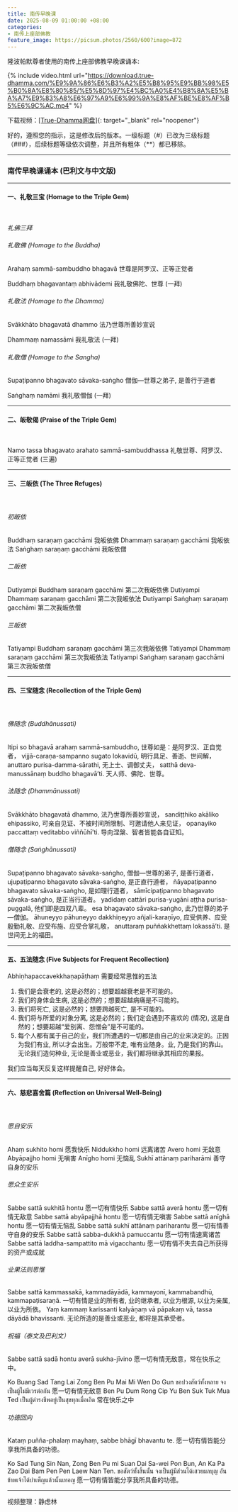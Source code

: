 ```yaml
---
title: 南传早晚课
date: 2025-08-09 01:00:00 +08:00
categories:
- 南传上座部佛教
feature_image: https://picsum.photos/2560/600?image=872
---
```


隆波帕默尊者使用的南传上座部佛教早晚课诵本:

{% include video.html url="https://download.true-dhamma.com/%E9%9A%86%E6%B3%A2%E5%B8%95%E9%BB%98%E5%B0%8A%E8%80%85/%E5%8D%97%E4%BC%A0%E4%B8%8A%E5%BA%A7%E9%83%A8%E6%97%A9%E6%99%9A%E8%AF%BE%E8%AF%B5%E6%9C%AC.mp4" %}

下载视频：[\[True-Dhamma网盘\]](https://download.true-dhamma.com/%E9%9A%86%E6%B3%A2%E5%B8%95%E9%BB%98%E5%B0%8A%E8%80%85/%E5%8D%97%E4%BC%A0%E4%B8%8A%E5%BA%A7%E9%83%A8%E6%97%A9%E6%99%9A%E8%AF%BE%E8%AF%B5%E6%9C%AC.mp4){: target="_blank" rel="noopener"}

好的，遵照您的指示，这是修改后的版本。一级标题（#）已改为三级标题（###），后续标题等级依次调整，并且所有粗体（\*\*）都已移除。

---

### 南传早晚课诵本 (巴利文与中文版)

---

#### 一、礼敬三宝 (Homage to the Triple Gem)

&nbsp;

*礼佛三拜*

###### 礼敬佛 (Homage to the Buddha)

Arahaṃ sammā-sambuddho bhagavā 世尊是阿罗汉、正等正觉者

Buddhaṃ bhagavantaṃ abhivādemi 我礼敬佛陀、世尊 (一拜)

###### 礼敬法 (Homage to the Dhamma)

Svākkhāto bhagavatā dhammo 法乃世尊所善妙宣说

Dhammaṃ namassāmi 我礼敬法 (一拜)

###### 礼敬僧 (Homage to the Sangha)

Supaṭipanno bhagavato sāvaka-saṅgho 僧伽—世尊之弟子, 是善行于道者

Saṅghaṃ namāmi 我礼敬僧伽 (一拜)

---

#### 二、皈敬偈 (Praise of the Triple Gem)

&nbsp;

Namo tassa bhagavato arahato sammā-sambuddhassa 礼敬世尊、阿罗汉、正等正觉者 (三遍)

---

#### 三、三皈依 (The Three Refuges)

&nbsp;

###### 初皈依

Buddhaṃ saraṇaṃ gacchāmi 我皈依佛 Dhammaṃ saraṇaṃ gacchāmi 我皈依法 Saṅghaṃ saraṇaṃ gacchāmi 我皈依僧

###### 二皈依

Dutiyampi Buddhaṃ saraṇaṃ gacchāmi 第二次我皈依佛 Dutiyampi Dhammaṃ saraṇaṃ gacchāmi 第二次我皈依法 Dutiyampi Saṅghaṃ saraṇaṃ gacchāmi 第二次我皈依僧

###### 三皈依

Tatiyampi Buddhaṃ saraṇaṃ gacchāmi 第三次我皈依佛 Tatiyampi Dhammaṃ saraṇaṃ gacchāmi 第三次我皈依法 Tatiyampi Saṅghaṃ saraṇaṃ gacchāmi 第三次我皈依僧

---

#### 四、三宝随念 (Recollection of the Triple Gem)

&nbsp;

###### 佛随念 (Buddhānussati)

Itipi so bhagavā arahaṃ sammā-sambuddho, 世尊如是：是阿罗汉、正自觉者， vijjā-caraṇa-sampanno sugato lokavidū, 明行具足、善逝、世间解， anuttaro purisa-damma-sārathi, 无上士、调御丈夫， satthā deva-manussānaṃ buddho bhagavā’ti. 天人师、佛陀、世尊。

###### 法随念 (Dhammānussati)

Svākkhāto bhagavatā dhammo, 法乃世尊所善妙宣说， sandiṭṭhiko akāliko ehipassiko, 可亲自见证、不被时间所限制、可邀请他人来见证， opanayiko paccattaṃ veditabbo viññūhī’ti. 导向涅槃、智者皆能各自证知。

###### 僧随念 (Saṅghānussati)

Supaṭipanno bhagavato sāvaka-saṅgho, 僧伽—世尊的弟子, 是善行道者， ujupaṭipanno bhagavato sāvaka-saṅgho, 是正直行道者， ñāyapaṭipanno bhagavato sāvaka-saṅgho, 是如理行道者， sāmīcipaṭipanno bhagavato sāvaka-saṅgho, 是正当行道者。 yadidaṃ cattāri purisa-yugāni aṭṭha purisa-puggalā, 他们即是四双八辈。 esa bhagavato sāvaka-saṅgho, 此乃世尊的弟子—僧伽。 āhuneyyo pāhuneyyo dakkhiṇeyyo añjali-karaṇīyo, 应受供养、应受殷勤礼敬、应受布施、应受合掌礼敬， anuttaraṃ puññakkhettaṃ lokassā’ti. 是世间无上的福田。

---

#### 五、五法随念 (Five Subjects for Frequent Recollection)

Abhiṇhapaccavekkhaṇapāṭhaṃ 需要经常思惟的五法

1. 我们是会衰老的, 这是必然的；想要超越衰老是不可能的。
2. 我们的身体会生病, 这是必然的；想要超越病痛是不可能的。
3. 我们将死亡, 这是必然的；想要跨越死亡, 是不可能的。
4. 我们将与所爱的对象分离, 这是必然的；我们定会遇到不喜欢的 (情况), 这是自然的；想要超越“爱别离、怨憎会”是不可能的。
5. 每个人都有属于自己的业，我们所遭遇的一切都是由自己的业来决定的。正因为我们有业, 所以才会出生。万般带不走, 唯有业随身。业, 乃是我们的靠山。无论我们造何种业, 无论是善业或恶业，我们都将继承其相应的果报。

我们应当每天反复这样提醒自己, 好好体会。

---

#### 六、慈悲喜舍篇 (Reflection on Universal Well-Being)

&nbsp;

###### 愿自安乐

Ahaṃ sukhito homi 愿我快乐 Niddukkho homi 远离诸苦 Avero homi 无敌意 Abyāpajjho homi 无嗔害 Anīgho homi 无恼乱 Sukhī attānaṃ pariharāmi 善守自身的安乐

###### 愿众生安乐

Sabbe sattā sukhitā hontu 愿一切有情快乐 Sabbe sattā averā hontu 愿一切有情无敌意 Sabbe sattā abyāpajjhā hontu 愿一切有情无嗔害 Sabbe sattā anīghā hontu 愿一切有情无恼乱 Sabbe sattā sukhī attānaṃ pariharantu 愿一切有情善守自身的安乐 Sabbe sattā sabba-dukkhā pamuccantu 愿一切有情速离诸苦 Sabbe sattā laddha-sampattito mā vigacchantu 愿一切有情不失去自己所获得的资产或成就

###### 业果法则思惟

Sabbe sattā kammassakā, kammadāyādā, kammayonī, kammabandhū, kammapaṭisaraṇā. 一切有情是业的所有者, 业的继承者, 以业为根源, 以业为亲属, 以业为所依。 Yaṃ kammaṃ karissanti kalyāṇaṃ vā pāpakaṃ vā, tassa dāyādā bhavissanti. 无论所造的是善业或恶业, 都将是其承受者。

###### 祝福（泰文及巴利文）

Sabbe sattā sadā hontu averā sukha-jīvino 愿一切有情无敌意，常在快乐之中。

Ko Buang Sad Tang Lai Zong Ben Pu Mai Mi Wen Do Gun ขอปวงสัตว์ทั้งหลาย จงเป็นผู้ไม่มีเวรต่อกัน 愿一切有情无敌意 Ben Pu Dum Rong Cip Yu Ben Suk Tuk Mua Ted เป็นผู้ดำรงชีพอยู่เป็นสุขทุกเมื่อเถิด 常在快乐之中

###### 功德回向

Kataṃ puñña-phalaṃ mayhaṃ, sabbe bhāgī bhavantu te. 愿一切有情皆能分享我所具备的功德。

Ko Sad Tung Sin Nan, Zong Ben Pu mi Suan Dai Sa-wei Pon Bun, An Ka Pa Zao Dai Bam Pen Pen Laew Nan Ten. ขอสัตว์ทั้งสิ้นนั้น จงเป็นผู้มีส่วนได้เสวยผลบุญ อันข้าพเจ้าได้บำเพ็ญแล้วนั้นเทอญ 愿一切有情皆能分享我所具备的功德。

---

视频整理：静虑林